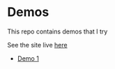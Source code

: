 # Demos

This repo contains demos that I try

See the site live [here](https://mark1626.github.io/demos/)

- [Demo 1](./demo1)
